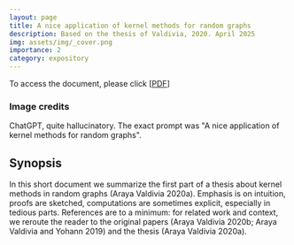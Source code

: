 ```yaml
---
layout: page
title: A nice application of kernel methods for random graphs
description: Based on the thesis of Valdivia, 2020. April 2025
img: assets/img/_cover.png
importance: 2
category: expository
---
```

To access the document, please click \[[PDF](http://simonegiancola09.github.io/assets/pdf/kernel_methods_project.pdf)\]
<br/>
### Image credits
ChatGPT, quite hallucinatory. The exact prompt was "A nice application of kernel methods for random graphs". 
## Synopsis

In this short document we summarize the first part of a thesis about kernel methods in random graphs (Araya Valdivia 2020a). Emphasis is on intuition, proofs are sketched, computations are sometimes explicit, especially in tedious parts. References are to a minimum: for related work and context, we reroute the reader to the original papers (Araya Valdivia 2020b; Araya Valdivia and Yohann 2019) and the thesis (Araya Valdivia 2020a). 
